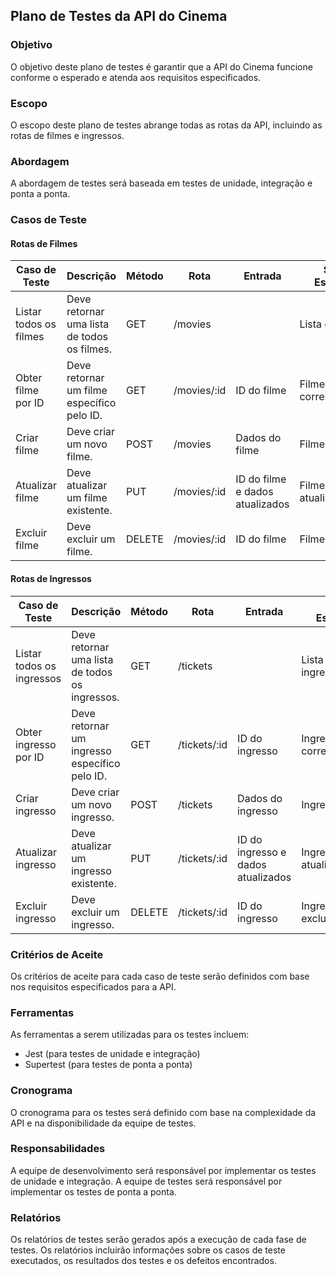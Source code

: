 ## Plano de Testes da API do Cinema

### Objetivo

O objetivo deste plano de testes é garantir que a API do Cinema funcione conforme o esperado e atenda aos requisitos especificados.

### Escopo

O escopo deste plano de testes abrange todas as rotas da API, incluindo as rotas de filmes e ingressos.

### Abordagem

A abordagem de testes será baseada em testes de unidade, integração e ponta a ponta.

### Casos de Teste

#### Rotas de Filmes

| Caso de Teste | Descrição | Método | Rota | Entrada | Saída Esperada |
|---|---|---|---|---|---|
| Listar todos os filmes | Deve retornar uma lista de todos os filmes. | GET | /movies |  | Lista de filmes |
| Obter filme por ID | Deve retornar um filme específico pelo ID. | GET | /movies/:id | ID do filme | Filme correspondente |
| Criar filme | Deve criar um novo filme. | POST | /movies | Dados do filme | Filme criado |
| Atualizar filme | Deve atualizar um filme existente. | PUT | /movies/:id | ID do filme e dados atualizados | Filme atualizado |
| Excluir filme | Deve excluir um filme. | DELETE | /movies/:id | ID do filme | Filme excluído |

#### Rotas de Ingressos

| Caso de Teste | Descrição | Método | Rota | Entrada | Saída Esperada |
|---|---|---|---|---|---|
| Listar todos os ingressos | Deve retornar uma lista de todos os ingressos. | GET | /tickets |  | Lista de ingressos |
| Obter ingresso por ID | Deve retornar um ingresso específico pelo ID. | GET | /tickets/:id | ID do ingresso | Ingresso correspondente |
| Criar ingresso | Deve criar um novo ingresso. | POST | /tickets | Dados do ingresso | Ingresso criado |
| Atualizar ingresso | Deve atualizar um ingresso existente. | PUT | /tickets/:id | ID do ingresso e dados atualizados | Ingresso atualizado |
| Excluir ingresso | Deve excluir um ingresso. | DELETE | /tickets/:id | ID do ingresso | Ingresso excluído |

### Critérios de Aceite

Os critérios de aceite para cada caso de teste serão definidos com base nos requisitos especificados para a API.

### Ferramentas

As ferramentas a serem utilizadas para os testes incluem:

* Jest (para testes de unidade e integração)
* Supertest (para testes de ponta a ponta)

### Cronograma

O cronograma para os testes será definido com base na complexidade da API e na disponibilidade da equipe de testes.

### Responsabilidades

A equipe de desenvolvimento será responsável por implementar os testes de unidade e integração. A equipe de testes será responsável por implementar os testes de ponta a ponta.

### Relatórios

Os relatórios de testes serão gerados após a execução de cada fase de testes. Os relatórios incluirão informações sobre os casos de teste executados, os resultados dos testes e os defeitos encontrados.
